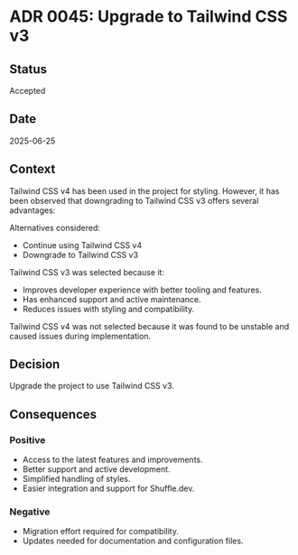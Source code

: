 ﻿# ADR 0045: Upgrade to Tailwind CSS v3

## Status
Accepted

## Date
2025-06-25

## Context
Tailwind CSS v4 has been used in the project for styling. However, it has been observed that downgrading to Tailwind CSS v3 offers several advantages:

Alternatives considered:
- Continue using Tailwind CSS v4
- Downgrade to Tailwind CSS v3

Tailwind CSS v3 was selected because it:

- Improves developer experience with better tooling and features.
- Has enhanced support and active maintenance.
- Reduces issues with styling and compatibility.

Tailwind CSS v4 was not selected because it was found to be unstable and caused issues during implementation.

## Decision
Upgrade the project to use Tailwind CSS v3.

## Consequences

### Positive
- Access to the latest features and improvements.
- Better support and active development.
- Simplified handling of styles.
- Easier integration and support for Shuffle.dev.

### Negative
- Migration effort required for compatibility.
- Updates needed for documentation and configuration files.
